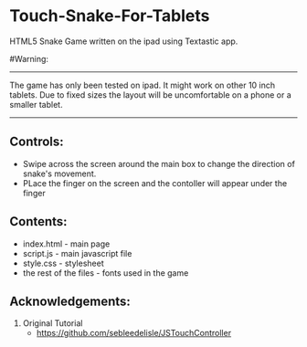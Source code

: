 Touch-Snake-For-Tablets
=======================

HTML5 Snake Game written on the ipad using Textastic app.

#Warning:
___________
The game has only been tested on ipad. It might work on other 10 inch tablets. Due to fixed sizes the layout
will be uncomfortable on a phone or a smaller tablet.
______________________________________

Controls:
----------

 * Swipe across the screen around the main box to change the direction of snake's movement.
 * PLace the finger on the screen and the contoller will appear under the finger
 
Contents:
----------

 * index.html - main page
 * script.js - main javascript file
 * style.css - stylesheet
 * the rest of the files - fonts used in the game
 
Acknowledgements:
-------------------

1. Original Tutorial
   * https://github.com/sebleedelisle/JSTouchController
